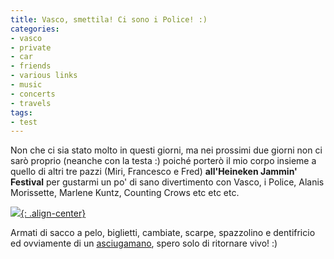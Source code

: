 ```yaml
---
title: Vasco, smettila! Ci sono i Police! :)
categories:
- vasco
- private
- car
- friends
- various links
- music
- concerts
- travels
tags:
- test
---
```

Non che ci sia stato molto in questi giorni, ma nei prossimi due giorni non ci
sarò proprio (neanche con la testa :) poiché porterò il mio corpo insieme a
quello di altri tre pazzi (Miri, Francesco e Fred) **all'Heineken Jammin'
Festival** per gustarmi un po' di sano divertimento con Vasco, i Police,
Alanis Morissette, Marlene Kuntz, Counting Crows etc etc etc.

[![]({{site.url}}/images/heineken_jammin_festival-big.jpg){: .align-center}]({{site.url}}/images/heineken_jammin_festival-big.jpg)

Armati di sacco a pelo, biglietti, cambiate, scarpe, spazzolino e dentifricio
ed ovviamente di un [asciugamano](http://en.wikipedia.org/wiki/Towel_Day
"http://en.wikipedia.org/wiki/Towel_Day" ), spero solo di ritornare vivo! :)

